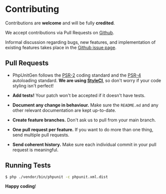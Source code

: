# Contributing

Contributions are **welcome** and will be fully **credited**.

We accept contributions via Pull Requests on
[Github](https://github.com/paul-thebaud/phpunitgen-webapp).

Informal discussion regarding bugs, new features, and implementation of
existing features takes place in the
[Github issue page](https://github.com/paul-thebaud/phpunitgen-webapp/issues).

## Pull Requests

- PhpUnitGen follows the
[PSR-2](https://github.com/php-fig/fig-standards/blob/master/accepted/PSR-2-coding-style-guide.md)
coding standard and the
[PSR-4](https://github.com/php-fig/fig-standards/blob/master/accepted/PSR-4-autoloader.md)
autoloading standard. **We are using [StyleCI](https://styleci.io/)**,
so don't worry if your code styling isn't perfect!

- **Add tests!** Your patch won't be accepted if it doesn't have tests.

- **Document any change in behaviour.** Make sure the `README.md` and any
other relevant documentation are kept up-to-date.

- **Create feature branches.** Don't ask us to pull from your main branch.

- **One pull request per feature.** If you want to do more than one thing,
send multiple pull requests.

- **Send coherent history.** Make sure each individual commit in your pull
request is meaningful.


## Running Tests

``` bash
$ php ./vendor/bin/phpunit -c phpunit.xml.dist
```

**Happy coding**!
